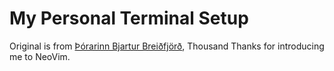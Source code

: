 # My Personal Terminal Setup

Original is from [Þórarinn Bjartur Breiðfjörð](https://github.com/hanndoddi), Thousand Thanks for introducing me to NeoVim.
